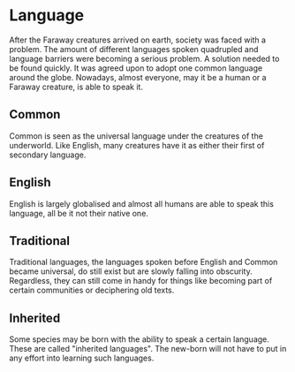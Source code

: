 # Language
After the Faraway creatures arrived on earth, society was faced with a problem. The amount of different languages spoken quadrupled and language barriers were becoming a serious problem. A solution needed to be found quickly. It was agreed upon to adopt one common language around the globe. Nowadays, almost everyone, may it be a human or a Faraway creature, is able to speak it.

## Common
Common is seen as the universal language under the creatures of the underworld. Like English, many creatures have it as either their first of secondary language.

## English
English is largely globalised and almost all humans are able to speak this language, all be it not their native one.

## Traditional
Traditional languages, the languages spoken before English and Common became universal, do still exist but are slowly falling into obscurity. Regardless, they can still come in handy for things like becoming part of certain communities or deciphering old texts.

## Inherited
Some species may be born with the ability to speak a certain language. These are called "inherited languages". The new-born will not have to put in any effort into learning such languages.
